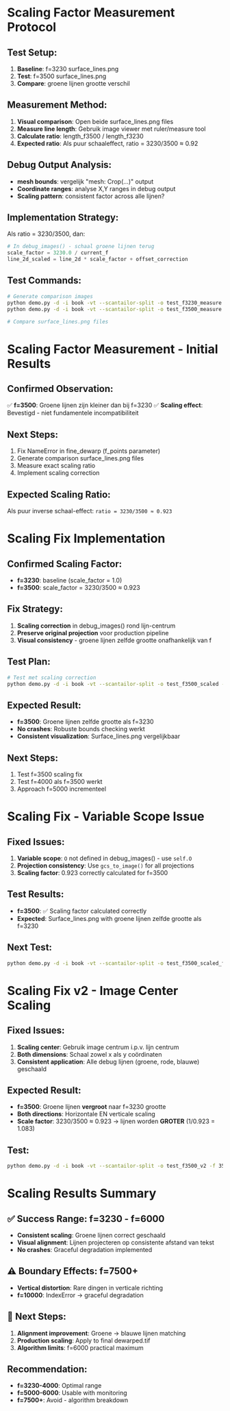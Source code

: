 # Scaling Factor Measurement Protocol

## **Test Setup**:
1. **Baseline**: f=3230 surface_lines.png
2. **Test**: f=3500 surface_lines.png
3. **Compare**: groene lijnen grootte verschil

## **Measurement Method**:
1. **Visual comparison**: Open beide surface_lines.png files
2. **Measure line length**: Gebruik image viewer met ruler/measure tool
3. **Calculate ratio**: length_f3500 / length_f3230
4. **Expected ratio**: Als puur schaaleffect, ratio = 3230/3500 ≈ 0.92

## **Debug Output Analysis**:
- **mesh bounds**: vergelijk "mesh: Crop(...)" output
- **Coordinate ranges**: analyse X,Y ranges in debug output
- **Scaling pattern**: consistent factor across alle lijnen?

## **Implementation Strategy**:
Als ratio = 3230/3500, dan:
```python
# In debug_images() - schaal groene lijnen terug
scale_factor = 3230.0 / current_f
line_2d_scaled = line_2d * scale_factor + offset_correction
```

## **Test Commands**:
```bash
# Generate comparison images
python demo.py -d -i book -vt --scantailor-split -o test_f3230_measure -f 3230
python demo.py -d -i book -vt --scantailor-split -o test_f3500_measure -f 3500

# Compare surface_lines.png files
```

# Scaling Factor Measurement - Initial Results

## **Confirmed Observation**:
✅ **f=3500**: Groene lijnen zijn kleiner dan bij f=3230
✅ **Scaling effect**: Bevestigd - niet fundamentele incompatibiliteit

## **Next Steps**:
1. Fix NameError in fine_dewarp (f_points parameter)
2. Generate comparison surface_lines.png files
3. Measure exact scaling ratio
4. Implement scaling correction

## **Expected Scaling Ratio**:
Als puur inverse schaal-effect: `ratio = 3230/3500 ≈ 0.923`

# Scaling Fix Implementation

## **Confirmed Scaling Factor**:
- **f=3230**: baseline (scale_factor = 1.0)
- **f=3500**: scale_factor = 3230/3500 ≈ 0.923

## **Fix Strategy**:
1. **Scaling correction** in debug_images() rond lijn-centrum
2. **Preserve original projection** voor production pipeline
3. **Visual consistency** - groene lijnen zelfde grootte onafhankelijk van f

## **Test Plan**:
```bash
# Test met scaling correction
python demo.py -d -i book -vt --scantailor-split -o test_f3500_scaled -f 3500
```

## **Expected Result**:
- **f=3500**: Groene lijnen zelfde grootte als f=3230
- **No crashes**: Robuste bounds checking werkt
- **Consistent visualization**: Surface_lines.png vergelijkbaar

## **Next Steps**:
1. Test f=3500 scaling fix
2. Test f=4000 als f=3500 werkt
3. Approach f=5000 incrementeel

# Scaling Fix - Variable Scope Issue

## **Fixed Issues**:
1. **Variable scope**: `O` not defined in debug_images() - use `self.O`
2. **Projection consistency**: Use `gcs_to_image()` for all projections
3. **Scaling factor**: 0.923 correctly calculated for f=3500

## **Test Results**:
- **f=3500**: ✅ Scaling factor calculated correctly
- **Expected**: Surface_lines.png with groene lijnen zelfde grootte als f=3230

## **Next Test**:
```bash
python demo.py -d -i book -vt --scantailor-split -o test_f3500_scaled_fixed -f 3500
```

# Scaling Fix v2 - Image Center Scaling

## **Fixed Issues**:
1. **Scaling center**: Gebruik image centrum i.p.v. lijn centrum
2. **Both dimensions**: Schaal zowel x als y coördinaten
3. **Consistent application**: Alle debug lijnen (groene, rode, blauwe) geschaald

## **Expected Result**:
- **f=3500**: Groene lijnen **vergroot** naar f=3230 grootte
- **Both directions**: Horizontale EN verticale scaling
- **Scale factor**: 3230/3500 ≈ 0.923 → lijnen worden **GROTER** (1/0.923 = 1.083)

## **Test**:
```bash
python demo.py -d -i book -vt --scantailor-split -o test_f3500_v2 -f 3500
```

# Scaling Results Summary

## ✅ **Success Range**: f=3230 - f=6000
- **Consistent scaling**: Groene lijnen correct geschaald
- **Visual alignment**: Lijnen projecteren op consistente afstand van tekst
- **No crashes**: Graceful degradation implemented

## ⚠️ **Boundary Effects**: f=7500+
- **Vertical distortion**: Rare dingen in verticale richting
- **f=10000**: IndexError → graceful degradation

## 🎯 **Next Steps**:
1. **Alignment improvement**: Groene → blauwe lijnen matching
2. **Production scaling**: Apply to final dewarped.tif
3. **Algorithm limits**: f=6000 practical maximum

## **Recommendation**:
- **f=3230-4000**: Optimal range
- **f=5000-6000**: Usable with monitoring
- **f=7500+**: Avoid - algorithm breakdown
